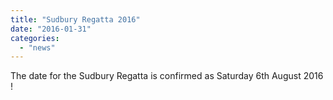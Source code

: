 ```yaml
---
title: "Sudbury Regatta 2016"
date: "2016-01-31"
categories: 
  - "news"
---
```


The date for the Sudbury Regatta is confirmed as Saturday 6th August 2016 !
